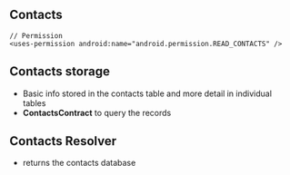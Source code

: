 ## Contacts

```
// Permission
<uses-permission android:name="android.permission.READ_CONTACTS" />
```

## Contacts storage

* Basic info stored in the contacts table and more detail in individual tables
* **ContactsContract** to query the records

## Contacts Resolver

* returns the contacts database 